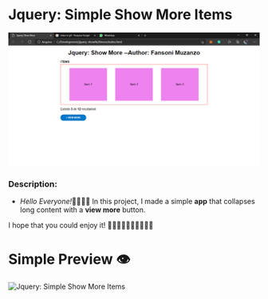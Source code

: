 # Jquery: Simple Show More Items

![Jquery: Simple Show More Items](images/preview.PNG)

### Description:

 - *Hello Everyone!*🙋‍♂️🙋‍♂️
In this project, I made a simple **app** that collapses long content with a **view more** button.

I hope that you could enjoy it! 🏃‍♂️🏃‍♂️🏃‍♂️🤸‍♂️🤸‍♂️

# Simple Preview 👁

![Jquery: Simple Show More Items](https://www.linkedin.com/posts/fansoni-muzanzo-022a79122_fansonimuzanzo-html-javascript-activity-6770667930179973120-JnaQ)
